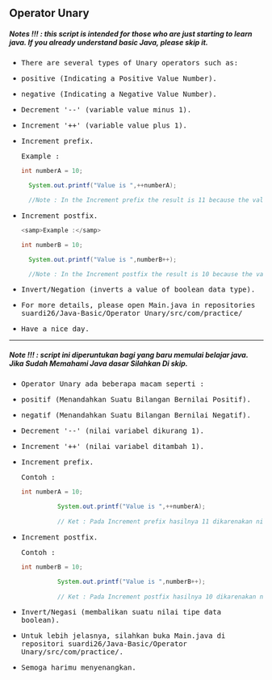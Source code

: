 ## Operator Unary
##### Notes !!! : this script is intended for those who are just starting to learn java. If you already understand basic Java, please skip it.

- <samp>There are several types of Unary operators such as:</samp>

- <samp>positive (Indicating a Positive Value Number).</samp>

- <samp>negative (Indicating a Negative Value Number).</samp>

- <samp>Decrement '--' (variable value minus 1).</samp>

- <samp>Increment '++' (variable value plus 1).</samp>

- <samp>Increment prefix.</samp>
  
    <samp>Example :</samp>
    ```java
    int numberA = 10;

      System.out.printf("Value is ",++numberA);

      //Note : In the Increment prefix the result is 11 because the value of the variable "numberA" is added up first and then displayed. 
    ```
- <samp>Increment postfix.</samp> 
    ```java
    <samp>Example :</samp> 

    int numberB = 10;

      System.out.printf("Value is ",numberB++);

      //Note : In the Increment postfix the result is 10 because the value of the variable "numberB" is displayed first and then added up.
    ```
- <samp>Invert/Negation (inverts a value of boolean data type).</samp>

- <samp>For more details, please open Main.java in repositories suardi26/Java-Basic/Operator Unary/src/com/practice/</samp>

- <samp>Have a nice day.</samp>

--- 

##### Note !!! : script ini diperuntukan bagi yang baru memulai belajar java. Jika Sudah Memahami Java dasar Silahkan Di skip.

- <samp>Operator Unary ada beberapa macam seperti :</samp>

- <samp>positif (Menandahkan Suatu Bilangan Bernilai Positif).</samp>

- <samp>negatif (Menandahkan Suatu Bilangan Bernilai Negatif).</samp>

- <samp>Decrement '--' (nilai variabel dikurang 1).</samp>

- <samp>Increment '++' (nilai variabel ditambah 1).</samp>

- <samp>Increment prefix.</samp>
  
    <samp>Contoh :</samp>  
    ```java
    int numberA = 10;
    
              System.out.printf("Value is ",++numberA);
              
              // Ket : Pada Increment prefix hasilnya 11 dikarenakan nilai variabel "numberA" dijumlahkan terlebih dahulu baru di tampilkan.
    ```
- <samp>Increment postfix.</samp> 

    <samp>Contoh :</samp>  
    ```java
    int numberB = 10;
    
              System.out.printf("Value is ",numberB++);
              
              // Ket : Pada Increment postfix hasilnya 10 dikarenakan nilai variabel "numberB" di tampilkan terlebih dahulu baru di dijumlahkan.
    ```
- <samp>Invert/Negasi (membalikan suatu nilai tipe data boolean).</samp>

- <samp>Untuk lebih jelasnya, silahkan buka Main.java di repositori suardi26/Java-Basic/Operator Unary/src/com/practice/.</samp>

- <samp>Semoga harimu menyenangkan.</samp>

